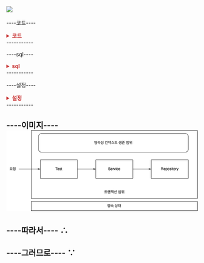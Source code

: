 
<img src="/assets/img/jpa_study/ch.X/pic-X-X.png">

----코드----
<details>
<summary style="color:rgb(200, 50, 50)"><b>코드</b></summary>
<div markdown="1">

```java

```

</div>
</details>
-----------

----sql----
<details>
<summary style="color:rgb(200, 50, 50)"><b>sql</b></summary>
<div markdown="1">

```sql

```

</div>
</details>
-----------


----설정----
<details>
<summary style="color:rgb(200, 50, 50)"><b>설정</b></summary>
<div markdown="1">



</div>
</details>
-----------


----이미지----
<img src="/assets/img/jpa_study/ch.15/pic-15-1.png">
-----------


----따라서----
∴
-----------

----그러므로----
∵
-----------